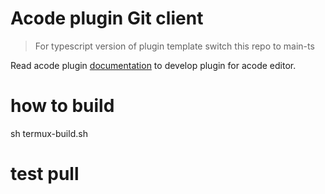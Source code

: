 # Acode plugin Git client

> For typescript version of plugin template switch this repo to main-ts

Read acode plugin [documentation](https://acode.foxdebug.com/plugin-docs) to develop plugin for acode editor.

# how to build

sh termux-build.sh

# test pull
